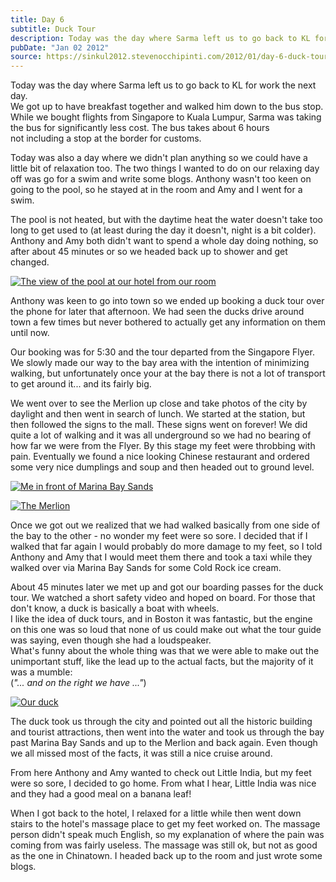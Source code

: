 ```yaml
---
title: Day 6
subtitle: Duck Tour
description: Today was the day where Sarma left us to go back to KL for work the next day.  We got up to have breakfast together and walked him down to ...
pubDate: "Jan 02 2012"
source: https://sinkul2012.stevenocchipinti.com/2012/01/day-6-duck-tour.html
---
```


Today was the day where Sarma left us to go back to KL for work the next day.  
We got up to have breakfast together and walked him down to the bus stop. While we bought flights from Singapore to Kuala Lumpur, Sarma was taking the bus for significantly less cost. The bus takes about 6 hours not including a stop at the border for customs.

Today was also a day where we didn't plan anything so we could have a little bit of relaxation too. The two things I wanted to do on our relaxing day off was go for a swim and write some blogs. Anthony wasn't too keen on going to the pool, so he stayed at in the room and Amy and I went for a swim.

The pool is not heated, but with the daytime heat the water doesn't take too long to get used to (at least during the day it doesn't, night is a bit colder). Anthony and Amy both didn't want to spend a whole day doing nothing, so after about 45 minutes or so we headed back up to shower and get changed.

[![The view of the pool at our hotel from our room](https://3.bp.blogspot.com/-KhVr9dCAwo4/TwMe2u_L-7I/AAAAAAAAA7E/kHehVwf4vn8/s320/20111229114802.jpg)](https://3.bp.blogspot.com/-KhVr9dCAwo4/TwMe2u_L-7I/AAAAAAAAA7E/kHehVwf4vn8/s1600/20111229114802.jpg)

Anthony was keen to go into town so we ended up booking a duck tour over the phone for later that afternoon. We had seen the ducks drive around town a few times but never bothered to actually get any information on them until now.

Our booking was for 5:30 and the tour departed from the Singapore Flyer. We slowly made our way to the bay area with the intention of minimizing walking, but unfortunately once your at the bay there is not a lot of transport to get around it... and its fairly big.

We went over to see the Merlion up close and take photos of the city by daylight and then went in search of lunch. We started at the station, but then followed the signs to the mall. These signs went on forever! We did quite a lot of walking and it was all underground so we had no bearing of how far we were from the Flyer. By this stage my feet were throbbing with pain. Eventually we found a nice looking Chinese restaurant and ordered some very nice dumplings and soup and then headed out to ground level.

[![Me in front of Marina Bay Sands](https://2.bp.blogspot.com/-x0yY025BbMk/TwMeyWA5l5I/AAAAAAAAA6s/oBa2SYSzKUA/s320/20120102150501.jpg)](https://2.bp.blogspot.com/-x0yY025BbMk/TwMeyWA5l5I/AAAAAAAAA6s/oBa2SYSzKUA/s1600/20120102150501.jpg)

[![The Merlion](https://1.bp.blogspot.com/-qo8RA18D1fE/TwMezqAQtYI/AAAAAAAAA60/xA-srq02fv0/s320/20120102151942.jpg)](https://1.bp.blogspot.com/-qo8RA18D1fE/TwMezqAQtYI/AAAAAAAAA60/xA-srq02fv0/s1600/20120102151942.jpg)

Once we got out we realized that we had walked basically from one side of the bay to the other - no wonder my feet were so sore. I decided that if I walked that far again I would probably do more damage to my feet, so I told Anthony and Amy that I would meet them there and took a taxi while they walked over via Marina Bay Sands for some Cold Rock ice cream.

About 45 minutes later we met up and got our boarding passes for the duck tour. We watched a short safety video and hoped on board. For those that don't know, a duck is basically a boat with wheels.  
I like the idea of duck tours, and in Boston it was fantastic, but the engine on this one was so loud that none of us could make out what the tour guide was saying, even though she had a loudspeaker.  
What's funny about the whole thing was that we were able to make out the unimportant stuff, like the lead up to the actual facts, but the majority of it was a mumble:  
(_"... and on the right we have <mumble>..."_)

[![Our duck](https://3.bp.blogspot.com/-O0ZajbZdi-c/TwMe0gJMQdI/AAAAAAAAA68/lbklKje5-qE/s320/20120102182233.jpg)](https://3.bp.blogspot.com/-O0ZajbZdi-c/TwMe0gJMQdI/AAAAAAAAA68/lbklKje5-qE/s1600/20120102182233.jpg)

The duck took us through the city and pointed out all the historic building and tourist attractions, then went into the water and took us through the bay past Marina Bay Sands and up to the Merlion and back again. Even though we all missed most of the facts, it was still a nice cruise around.

From here Anthony and Amy wanted to check out Little India, but my feet were so sore, I decided to go home. From what I hear, Little India was nice and they had a good meal on a banana leaf!

When I got back to the hotel, I relaxed for a little while then went down stairs to the hotel's massage place to get my feet worked on. The massage person didn't speak much English, so my explanation of where the pain was coming from was fairly useless. The massage was still ok, but not as good as the one in Chinatown. I headed back up to the room and just wrote some blogs.
